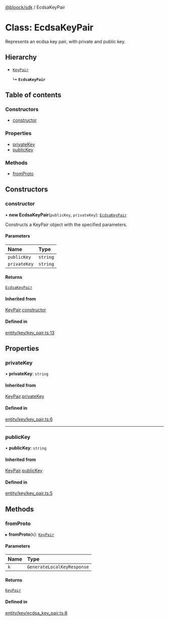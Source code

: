 [@bloock/sdk](../index.md) / EcdsaKeyPair

# Class: EcdsaKeyPair

Represents an ecdsa key pair, with private and public key.

## Hierarchy

- [`KeyPair`](KeyPair.md)

  ↳ **`EcdsaKeyPair`**

## Table of contents

### Constructors

- [constructor](EcdsaKeyPair.md#constructor)

### Properties

- [privateKey](EcdsaKeyPair.md#privatekey)
- [publicKey](EcdsaKeyPair.md#publickey)

### Methods

- [fromProto](EcdsaKeyPair.md#fromproto)

## Constructors

### constructor

• **new EcdsaKeyPair**(`publicKey`, `privateKey`): [`EcdsaKeyPair`](EcdsaKeyPair.md)

Constructs a KeyPair object with the specified parameters.

#### Parameters

| Name | Type |
| :------ | :------ |
| `publicKey` | `string` |
| `privateKey` | `string` |

#### Returns

[`EcdsaKeyPair`](EcdsaKeyPair.md)

#### Inherited from

[KeyPair](KeyPair.md).[constructor](KeyPair.md#constructor)

#### Defined in

[entity/key/key_pair.ts:13](https://github.com/bloock/bloock-sdk/blob/10b1e90/languages/js/src/entity/key/key_pair.ts#L13)

## Properties

### privateKey

• **privateKey**: `string`

#### Inherited from

[KeyPair](KeyPair.md).[privateKey](KeyPair.md#privatekey)

#### Defined in

[entity/key/key_pair.ts:6](https://github.com/bloock/bloock-sdk/blob/10b1e90/languages/js/src/entity/key/key_pair.ts#L6)

___

### publicKey

• **publicKey**: `string`

#### Inherited from

[KeyPair](KeyPair.md).[publicKey](KeyPair.md#publickey)

#### Defined in

[entity/key/key_pair.ts:5](https://github.com/bloock/bloock-sdk/blob/10b1e90/languages/js/src/entity/key/key_pair.ts#L5)

## Methods

### fromProto

▸ **fromProto**(`k`): [`KeyPair`](KeyPair.md)

#### Parameters

| Name | Type |
| :------ | :------ |
| `k` | `GenerateLocalKeyResponse` |

#### Returns

[`KeyPair`](KeyPair.md)

#### Defined in

[entity/key/ecdsa_key_pair.ts:8](https://github.com/bloock/bloock-sdk/blob/10b1e90/languages/js/src/entity/key/ecdsa_key_pair.ts#L8)
